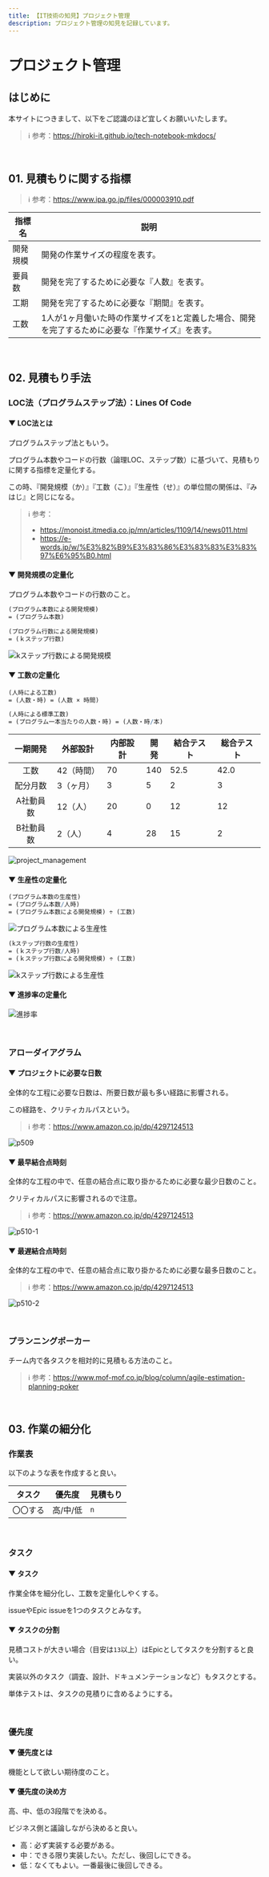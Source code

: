 ```yaml
---
title: 【IT技術の知見】プロジェクト管理
description: プロジェクト管理の知見を記録しています。
---
```


# プロジェクト管理

## はじめに

本サイトにつきまして、以下をご認識のほど宜しくお願いいたします。



> ℹ️ 参考：https://hiroki-it.github.io/tech-notebook-mkdocs/

<br>

## 01. 見積もりに関する指標

> ℹ️ 参考：https://www.ipa.go.jp/files/000003910.pdf

| 指標名   | 説明                                                                        |
|--------|---------------------------------------------------------------------------|
| 開発規模 | 開発の作業サイズの程度を表す。                                                      |
| 要員数   | 開発を完了するために必要な『人数』を表す。                                              |
| 工期     | 開発を完了するために必要な『期間』を表す。                                              |
| 工数     | 1人が1ヶ月働いた時の作業サイズを```1```と定義した場合、開発を完了するために必要な『作業サイズ』を表す。 |

<br>

## 02. 見積もり手法

### LOC法（プログラムステップ法）：Lines Of Code

#### ▼ LOC法とは

プログラムステップ法ともいう。

プログラム本数やコードの行数（論理LOC、ステップ数）に基づいて、見積もりに関する指標を定量化する。

この時、『開発規模（か）』『工数（こ）』『生産性（せ）』の単位間の関係は、『みはじ』と同じになる。



> ℹ️ 参考：
>
> - https://monoist.itmedia.co.jp/mn/articles/1109/14/news011.html
> - https://e-words.jp/w/%E3%82%B9%E3%83%86%E3%83%83%E3%83%97%E6%95%B0.html

#### ▼ 開発規模の定量化

プログラム本数やコードの行数のこと。



```mathematica
(プログラム本数による開発規模)
= (プログラム本数)
```

```mathematica
(プログラム行数による開発規模)
= (ｋステップ行数)
```

![kステップ行数による開発規模](https://raw.githubusercontent.com/hiroki-it/tech-notebook/master/images/kステップ行数による開発規模.png)

#### ▼ 工数の定量化

```mathematica
(人時による工数)
= (人数・時) = (人数 × 時間)
```
```mathematica
(人時による標準工数)
= (プログラム一本当たりの人数・時) = (人数・時/本)
```

| 一期開発  | 外部設計 | 内部設計 | 開発 | 結合テスト | 総合テスト |
|:-------:|---------|----------|------|---------|---------|
|   工数    | 42（時間） | 70       | 140  | 52.5    | 42.0    |
| 配分月数  | 3（ヶ月）   | 3        | 5    | 2       | 3       |
| A社動員数 | 12（人）   | 20       | 0    | 12      | 12      |
| B社動員数 | 2（人）    | 4        | 28   | 15      | 2       |

![project_management](https://raw.githubusercontent.com/hiroki-it/tech-notebook/master/images/project_management.png)

#### ▼ 生産性の定量化

```mathematica
(プログラム本数の生産性)
= (プログラム本数/人時)
= (プログラム本数による開発規模) ÷ (工数)
```

![プログラム本数による生産性](https://raw.githubusercontent.com/hiroki-it/tech-notebook/master/images/プログラム本数による生産性.png)

```mathematica
(kステップ行数の生産性)
= (ｋステップ行数/人時)
= (ｋステップ行数による開発規模) ÷ (工数)
```

![kステップ行数による生産性](https://raw.githubusercontent.com/hiroki-it/tech-notebook/master/images/kステップ行数による生産性.png)

#### ▼ 進捗率の定量化

![進捗率](https://raw.githubusercontent.com/hiroki-it/tech-notebook/master/images/進捗率.png)

<br>

### アローダイアグラム

#### ▼ プロジェクトに必要な日数

全体的な工程に必要な日数は、所要日数が最も多い経路に影響される。

この経路を、クリティカルパスという。



> ℹ️ 参考：https://www.amazon.co.jp/dp/4297124513

![p509](https://raw.githubusercontent.com/hiroki-it/tech-notebook/master/images/p509.jpg)

#### ▼ 最早結合点時刻

全体的な工程の中で、任意の結合点に取り掛かるために必要な最少日数のこと。

クリティカルパスに影響されるので注意。



> ℹ️ 参考：https://www.amazon.co.jp/dp/4297124513

![p510-1](https://raw.githubusercontent.com/hiroki-it/tech-notebook/master/images/p510-1.jpg)

#### ▼ 最遅結合点時刻

全体的な工程の中で、任意の結合点に取り掛かるために必要な最多日数のこと。



> ℹ️ 参考：https://www.amazon.co.jp/dp/4297124513

![p510-2](https://raw.githubusercontent.com/hiroki-it/tech-notebook/master/images/p510-2.jpg)

<br>

### プランニングポーカー

チーム内で各タスクを相対的に見積もる方法のこと。



> ℹ️ 参考：https://www.mof-mof.co.jp/blog/column/agile-estimation-planning-poker

<br>

## 03. 作業の細分化

### 作業表

以下のような表を作成すると良い。



| タスク  | 優先度   | 見積もり  |
|------|-------|---------|
| 〇〇する | 高/中/低 | ```n``` |

<br>

### タスク

#### ▼ タスク

作業全体を細分化し、工数を定量化しやくする。

issueやEpic issueを1つのタスクとみなす。



#### ▼ タスクの分割

見積コストが大きい場合（目安は```13```以上）はEpicとしてタスクを分割すると良い。

実装以外のタスク（調査、設計、ドキュメンテーションなど）もタスクとする。

単体テストは、タスクの見積りに含めるようにする。



<br>

### 優先度

#### ▼ 優先度とは

機能として欲しい期待度のこと。



#### ▼ 優先度の決め方

高、中、低の3段階でを決める。

ビジネス側と議論しながら決めると良い。



- 高：必ず実装する必要がある。
- 中：できる限り実装したい。ただし、後回しにできる。
- 低：なくてもよい。一番最後に後回しできる。

<br>
